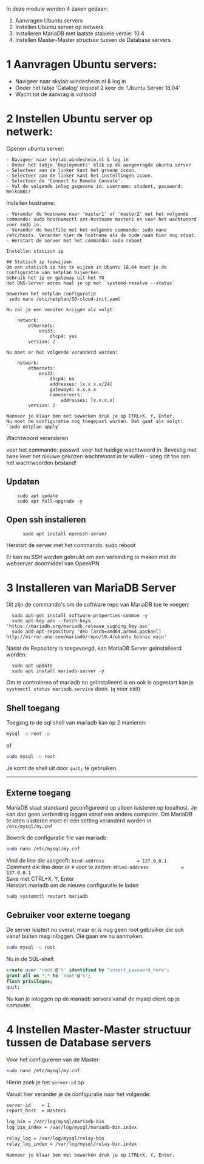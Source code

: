 In deze module worden 4 zaken gedaan:

  1. Aanvragen Ubuntu servers
  2. Instellen Ubuntu server op netwerk
  3. Installeren MariaDB met laatste stabiele versie: 10.4
  4. Instellen Master-Master structuur tussen de Database servers
  
# 1 Aanvragen Ubuntu servers:

  - Navigeer naar skylab.windesheim.nl & log in
  - Onder het tabje 'Catalog' request 2 keer de 'Ubuntu Server 18.04'
  - Wacht tot de aanvrag is voltooid
  
# 2 Instellen Ubuntu server op netwerk:

  Openen ubuntu server:

    - Navigeer naar skylab.windesheim.nl & log in
    - Onder het tabje 'Deployments' klik op de aangevragde ubuntu server
    - Selecteer aan de linker kant het groene icoon.
    - Selecteer aan de linker kant het instellingen icoon.
    - Selecteer de 'Connect to Remote Console'.
    - Vul de volgende inlog gegevens in: username: student, password: Welkom01!
  
  Instellen hostname:
    
    - Verander de hostname naar 'master1' of 'master2' met het volgende commando: sudo hostnamectl set-hostname master1 en voer het wachtwoord voor sudo in.
    - Verander de hostfile met het volgende commando: sudo nano /etc/hosts. Verander hier de hostname als de oude naam hier nog staat.
    - Herstart de server met het commando: sudo reboot
    
    Instellen statisch ip
    
    ## Statisch ip toewijzen
    Om een statisch ip toe te wijzen in Ubuntu 18.04 moet je de configuratie van netplan bijwerken.  
    Gebruik het ip en gateway uit het TO
    Het DNS-Server adres haal je op met `systemd-resolve --status`  

    Bewerken het netplan configuratie  
    `sudo nano /etc/netplan/50-cloud-init.yaml`

    Nu zal je een venster krijgen als volgt:

        network:
            ethernets:
                ens33:
                    dhcp4: yes
            version: 2

    Nu moet er het volgende veranderd worden:

        network:
            ethernets:
                ens33:
                    dhcp4: no
                    addresses: [x.x.x.x/24]
                    gateway4: x.x.x.x
                    nameservers:
                        addresses: [x.x.x.x]
            version: 2

    Wanneer je klaar ben met bewerken druk je op CTRL+X, Y, Enter.  
    Nu moet de configuratie nog toegepast worden. Dat gaat als volgt:  
    `sudo netplan apply`

  Wachtwoord veranderen
  
  voer het commando: passwd. voer het huidige wachtwoord in. Bevestig met twee keer het nieuwe gekozen wachtwoord in te vullen - voeg dit toe aan het wachtwoorden bestand!
  
  ## Updaten
        sudo apt update
        sudo apt full-upgrade -y
  
  ## Open ssh installeren
          sudo apt install openssh-server
          
  Herstart de server met het commando: 
          sudo reboot
  
  Er kan nu SSH worden gebruikt om een verbinding te maken met de webserver doormiddel van OpenVPN
  
  # 3 Installeren van MariaDB Server
  
  Dit zijn de commando's om de software repo van MariaDB toe te voegen:

      sudo apt-get install software-properties-common -y
      sudo apt-key adv --fetch-keys 'https://mariadb.org/mariadb_release_signing_key.asc'
      sudo add-apt-repository 'deb [arch=amd64,arm64,ppc64el] http://mirror.one.com/mariadb/repo/10.4/ubuntu bionic main'

  Nadat de Repository is toegevoegd, kan MariaDB Server geïnstalleerd worden:

      sudo apt update
      sudo apt install mariadb-server -y

  Om te controleren of mariadb nu geïnstalleerd is en ook is opgestart kan je `systemctl status mariadb.service` doen. (`q` voor exit)
  
  ## Shell toegang
Toegang to de sql shell van mariadb kan op 2 manieren:
``` bash
mysql -u root -p
```
of
``` bash
sudo mysql -u root
```
Je komt de shell uit door ``` quit; ``` te gebruiken.

***

## Externe toegang
MariaDB staat standaard geconfigureerd op alleen luisteren op localhost. Je kan dan geen verbinding leggen vanaf een andere computer.
Om MariaDB te laten luisteren moet er een setting veranderd worden in ``` /etc/mysql/my.cnf ```

Bewerk de configuratie file van mariadb:
``` bash
sudo nano /etc/mysql/my.cnf
```
Vind de line die aangeeft: ``` bind-address            = 127.0.0.1 ```  
Comment die line door er ``` # ``` voor te zetten: ``` #bind-address            = 127.0.0.1 ```  
Save met CTRL+X, Y, Enter  
Herstart mariadb om de nieuwe configuratie te laden
``` bash
sudo systemctl restart mariadb
```

## Gebruiker voor externe toegang
De server luistert nu overal, maar er is nog geen root gebruiker die ook vanaf buiten mag inloggen. Die gaan we nu aanmaken.

``` bash
sudo mysql -u root
```
Nu in de SQL-shell:
``` sql
create user 'root'@'%' identified by 'insert_password_here';
grant all on *.* to 'root'@'%';
flush privileges;
quit;
```
Nu kan je inloggen op de mariadb servers vanaf de mysql client op je computer.

 # 4 Instellen Master-Master structuur tussen de Database servers
 
 Voor het configureren van de Master:
 ``` bash
 sudo nano /etc/mysql/my.cnf
 ```
 Hierin zoek je het ```server-id``` op.
 
 Vanuit hier verander je de configuratie naar het volgende:
 
 ``` bash
 server-id    = 1
 report_host  = master1
 
 log_bin = /var/log/mysql/mariadb-bin
 log_bin_index = /var/log/mysql/mariadb-bin.index
 
 relay_log = /var/log/mysql/relay-bin
 relay_log_index = /var/log/mysql/relay-bin.index
 
 Wanneer je klaar ben met bewerken druk je op CTRL+X, Y, Enter.
 ```
 
